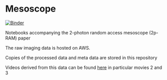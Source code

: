 # Mesoscope

[![Binder](http://mybinder.org/badge.svg)](http://mybinder.org/repo/sofroniewn/2pRAM-paper)

Notebooks accompanying the 2-photon random access mesoscope (2p-RAM) paper

The raw imaging data is hosted on AWS.

Copies of the processed data and meta data are stored in this repository

Videos derived from this data can be found [here](https://www.youtube.com/watch?v=LSYXueH1pzU&list=PLDOd6H-eiYAQ3rmK5HtiMNi-C2s3QsTTK)
in particular movies 2 and 3



